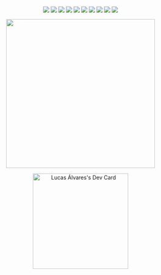 # <div align="center">

<!-- <div>
<img alt="code" src="./src/chainsaw.gif" width="100%"/>
</div> -->
 
<div align="center">   
    
  <img src="https://img.shields.io/static/v1?label=&message=REACT.js&style=for-the-badge&logo=react&color=E92C3E" />
  <img src="https://img.shields.io/badge/next.js-E92C3E?style=for-the-badge&logo=nextdotjs&logoColor=FFFFFF" />
  <img src="https://img.shields.io/static/v1?label=&message=REDUX&style=for-the-badge&logo=redux&color=E92C3E" />    
  <img src="https://img.shields.io/static/v1?label=&message=JAVASCRIPT&style=for-the-badge&logo=javascript&color=E92C3E" />
  <img src="https://img.shields.io/static/v1?label=&message=TYPESCRIPT&style=for-the-badge&logo=typescript&color=E92C3E" />
  <img src="https://img.shields.io/badge/styled--components-E92C3E?style=for-the-badge&logo=styled-components&logoColor=DB7093" />
  <img src="https://img.shields.io/badge/Material%20UI-E92C3E?style=for-the-badge&logo=mui&logoColor=007FFF" />
  <img src="https://img.shields.io/badge/Bootstrap-E92C3E?style=for-the-badge&logo=bootstrap&logoColor=563D7C" />
  <img src="https://img.shields.io/badge/Ant%20Design-E92C3E?style=for-the-badge&logo=antdesign&logoColor=1890FF" />
  <img src="https://img.shields.io/badge/Unity-E92C3E?style=for-the-badge&logo=unity&logoColor=000000" />

</div>   
 
<p align="center">
    <img src="http://github-readme-streak-stats.herokuapp.com/?user=LucasAlvaresA&hide_border=true&background=00000000&border=E92C3E&stroke=E92C3E&ring=E92C3E&fire=E92C3E&currStreakNum=E92C3E&sideNums=E92C3E&currStreakLabel=E92C3E&sideLabels=E92C3E&dates=E92C3E)](https://git.io/streak-stats"  width="390"/>
<!--     <img src="https://github-readme-stats.vercel.app/api?username=LucasAlvaresA&count_private=true&title_color=E92C3E&text_color=E92C3E&icon_color=E92C3E&border_color=E92C3E&bg_color=ffffff00&hide_border=true"  width="390" /> -->
</p>
 
<div  align="center">
  <div>
   <a href="https://app.daily.dev/LucasAlvares"><img src="https://api.daily.dev/devcards/997d93ae6cf9426e993fb2a0b7c4656d.png?r=wkm" width="250" alt="Lucas Álvares's Dev Card"/>      </a>
  </div>
</div>
  
</div>
